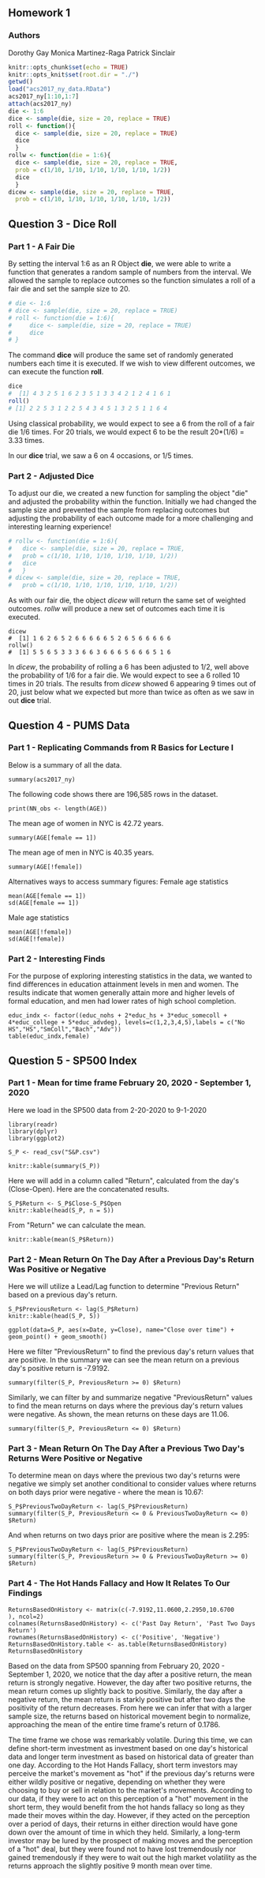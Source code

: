 ## Homework 1

### Authors
Dorothy Gay
Monica Martinez-Raga
Patrick Sinclair

```r
knitr::opts_chunk$set(echo = TRUE)
knitr::opts_knit$set(root.dir = "./")
getwd()
load("acs2017_ny_data.RData")
acs2017_ny[1:10,1:7]
attach(acs2017_ny)
die <- 1:6
dice <- sample(die, size = 20, replace = TRUE)
roll <- function(){
  dice <- sample(die, size = 20, replace = TRUE)
  dice
  }
rollw <- function(die = 1:6){
  dice <- sample(die, size = 20, replace = TRUE, 
  prob = c(1/10, 1/10, 1/10, 1/10, 1/10, 1/2))
  dice
  }
dicew <- sample(die, size = 20, replace = TRUE, 
  prob = c(1/10, 1/10, 1/10, 1/10, 1/10, 1/2)) 
```
## Question 3 - Dice Roll
### Part 1 - A Fair Die
By setting the interval 1:6 as an R Object **die**, we were able to write a function
that generates a random sample of numbers from the interval. We allowed the sample to replace outcomes so the function simulates a roll of a fair die and set the sample size to 20. 

```r
# die <- 1:6
# dice <- sample(die, size = 20, replace = TRUE)
# roll <- function(die = 1:6){
#     dice <- sample(die, size = 20, replace = TRUE)
#     dice
# }
```
The command **dice** will produce the same set of randomly generated numbers each time it is executed. If we wish to view different outcomes, we can execute the function **roll**.
```r
dice
#  [1] 4 3 2 5 1 6 2 3 5 1 3 3 4 2 1 2 4 1 6 1
roll()
# [1] 2 2 5 3 1 2 2 5 4 3 4 5 1 3 2 5 1 1 6 4
```
Using classical probability, we would expect to see a 6 from the roll of a fair die 1/6 times. For 20 trials, we would expect 6 to be the result 20*(1/6) = 3.33 times. 

In our **dice** trial, we saw a 6 on 4 occasions, or 1/5 times.

### Part 2 - Adjusted Dice

To adjust our die, we created a new function for sampling the object "die" and adjusted the probability within the function. Initially we had changed the sample size and prevented the sample from replacing outcomes but adjusting the probability of each outcome made for a more challenging and interesting learning experience!

```r
# rollw <- function(die = 1:6){
#   dice <- sample(die, size = 20, replace = TRUE, 
#   prob = c(1/10, 1/10, 1/10, 1/10, 1/10, 1/2))
#   dice
#   }
# dicew <- sample(die, size = 20, replace = TRUE, 
#   prob = c(1/10, 1/10, 1/10, 1/10, 1/10, 1/2)) 
```

As with our fair die, the object *dicew* will return the same set of weighted outcomes. *rollw* will produce a new set of outcomes each time it is executed.  

```{r}
dicew
#  [1] 1 6 2 6 5 2 6 6 6 6 6 5 2 6 5 6 6 6 6 6
rollw()
#  [1] 5 5 6 5 3 3 3 6 6 3 6 6 6 5 6 6 6 5 1 6
```

In *dicew*, the probability of rolling a 6 has been adjusted to 1/2, well above the probability of 1/6 for a fair die. We would expect to see a 6 rolled 10 times in 20 trials. The results from *dicew* showed 6 appearing 9 times out of 20, just below what we expected but more than twice as often as we saw in out **dice** trial.

## Question 4 - PUMS Data
### Part 1 - Replicating Commands from R Basics for Lecture I
Below is a summary of all the data.
```{r}
summary(acs2017_ny)
```
The following code shows there are 196,585 rows in the dataset.
```{r}
print(NN_obs <- length(AGE))
```
The mean age of women in NYC is 42.72 years.
```{r}
summary(AGE[female == 1])
```
The mean age of men in NYC is 40.35 years.
```{r}
summary(AGE[!female])
```
Alternatives ways to access summary figures:
Female age statistics
```{r}
mean(AGE[female == 1])
sd(AGE[female == 1])
```
Male age statistics
```{r}
mean(AGE[!female])
sd(AGE[!female])
```
### Part 2 - Interesting Finds
For the purpose of exploring interesting statistics in the data, we wanted to find differences in education attainment levels in men and women. The results indicate that women generally attain more and higher levels of formal education, and men had lower rates of high school completion.
```{r}
educ_indx <- factor((educ_nohs + 2*educ_hs + 3*educ_somecoll + 4*educ_college + 5*educ_advdeg), levels=c(1,2,3,4,5),labels = c("No HS","HS","SmColl","Bach","Adv"))
table(educ_indx,female)
```
## Question 5 - SP500 Index
### Part 1 - Mean for time frame February 20, 2020 - September 1, 2020

Here we load in the SP500 data from 2-20-2020 to 9-1-2020
```{r, message=FALSE}
library(readr)
library(dplyr)
library(ggplot2)

S_P <- read_csv("S&P.csv")

```
```{r}
knitr::kable(summary(S_P))
```
Here we will add in a column called "Return", calculated from the day's (Close-Open). Here are the concatenated results. 
```{r}
S_P$Return <- S_P$Close-S_P$Open
knitr::kable(head(S_P, n = 5))
```
From "Return" we can calculate the mean.
```{r}
knitr::kable(mean(S_P$Return))
```
### Part 2 - Mean Return On The Day After a Previous Day's Return Was Positive or Negative
Here we will utilize a Lead/Lag function to determine "Previous Return" based on a previous day's return.
```{r}
S_P$PreviousReturn <- lag(S_P$Return)
knitr::kable(head(S_P, 5))
```

```{r message=FALSE}
ggplot(data=S_P, aes(x=Date, y=Close), name="Close over time") + geom_point() + geom_smooth()
```

Here we filter "PreviousReturn" to find the previous day's return values that are positive. In the summary we can see the mean return on a previous day's positive return is -7.9192.
```{r}
summary(filter(S_P, PreviousReturn >= 0) $Return)
```
Similarly, we can filter by and summarize negative "PreviousReturn" values to find the mean returns on days where the previous day's return values were negative. As shown, the mean returns on these days are 11.06.
```{r}
summary(filter(S_P, PreviousReturn <= 0) $Return)
```
### Part 3 - Mean Return On The Day After a Previous Two Day's Returns Were Positive or Negative
To determine mean on days where the previous two day's returns were negative we simply set another conditional to consider values where returns on both days prior were negative - where the mean is 10.67:
```{r}
S_P$PreviousTwoDayReturn <- lag(S_P$PreviousReturn)
summary(filter(S_P, PreviousReturn <= 0 & PreviousTwoDayReturn <= 0) $Return)
```
And when returns on two days prior are positive where the mean is 2.295:
```{R}
S_P$PreviousTwoDayReturn <- lag(S_P$PreviousReturn)
summary(filter(S_P, PreviousReturn >= 0 & PreviousTwoDayReturn >= 0) $Return)
```
### Part 4 - The Hot Hands Fallacy and How It Relates To Our Findings
```{R}
ReturnsBasedOnHistory <- matrix(c(-7.9192,11.0600,2.2950,10.6700
), ncol=2)
colnames(ReturnsBasedOnHistory) <- c('Past Day Return', 'Past Two Days Return')
rownames(ReturnsBasedOnHistory) <- c('Positive', 'Negative')
ReturnsBasedOnHistory.table <- as.table(ReturnsBasedOnHistory)
ReturnsBasedOnHistory
```
Based on the data from SP500 spanning from February 20, 2020 - September 1, 2020, we notice that the day after a positive return, the mean return is strongly negative. However, the day after two positive returns, the mean return comes up slightly back to positive. Similarly, the day after a negative return, the mean return is starkly positive but after two days the positivity of the return decreases. From here we can infer that with a larger sample size, the returns based on historical movement begin to normalize, approaching the mean of the entire time frame's return of 0.1786.

The time frame we chose was remarkably volatile. During this time, we can define short-term investment as investment based on one day's historical data and longer term investment as based on historical data of greater than one day. According to the Hot Hands Fallacy, short term investors may perceive the market's movement as "hot" if the previous day's returns were either wildly positive or negative, depending on whether they were choosing to buy or sell in relation to the market's movements. According to our data, if they were to act on this perception of a "hot" movement in the short term, they would benefit from the hot hands fallacy so long as they made their moves within the day. However, if they acted on the perception over a period of days, their returns in either direction would have gone down over the amount of time in which they held. Similarly, a long-term investor may be lured by the prospect of making moves and the perception of a "hot" deal, but they were found not to have lost tremendously nor gained tremendously if they were to wait out the high market volatility as the returns approach the slightly positive 9 month mean over time.